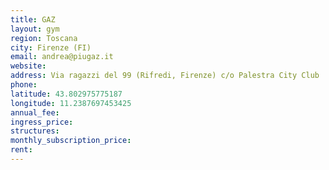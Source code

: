 ```yaml
---
title: GAZ
layout: gym
region: Toscana
city: Firenze (FI)
email: andrea@piugaz.it
website: 
address: Via ragazzi del 99 (Rifredi, Firenze) c/o Palestra City Club
phone: 
latitude: 43.802975775187
longitude: 11.2387697453425
annual_fee: 
ingress_price: 
structures: 
monthly_subscription_price: 
rent: 
---
```


